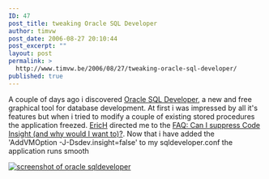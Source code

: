 ```yaml
---
ID: 47
post_title: tweaking Oracle SQL Developer
author: timvw
post_date: 2006-08-27 20:10:44
post_excerpt: ""
layout: post
permalink: >
  http://www.timvw.be/2006/08/27/tweaking-oracle-sql-developer/
published: true
---
```

<p>A couple of days ago i discovered <a href="http://www.oracle.com/technology/products/database/sql_developer/index.html">Oracle SQL Developer</a>, a new and free graphical tool for database development. At first i was impressed by all it's features but when i tried to modify a couple of existing stored procedures the application freezed. <a href="http://forums.oracle.com/forums/profile.jspa?userID=481264">EricH</a> directed me to the <a href="http://www.oracle.com/technology/products/database/sql_developer/files/faqs.html#q3">FAQ: Can I suppress Code Insight (and why would I want to)?</a>. Now that i have added the 'AddVMOption -J-Dsdev.insight=false' to my sqldeveloper.conf the application runs smooth</p>
<a href="http://www.timvw.be/wp-content/images/oraclesqldeveloper-large.jpg"><img src="http://www.timvw.be/wp-content/images/oraclesqldeveloper-small.jpg" alt="screenshot of oracle sqldeveloper"/></a>